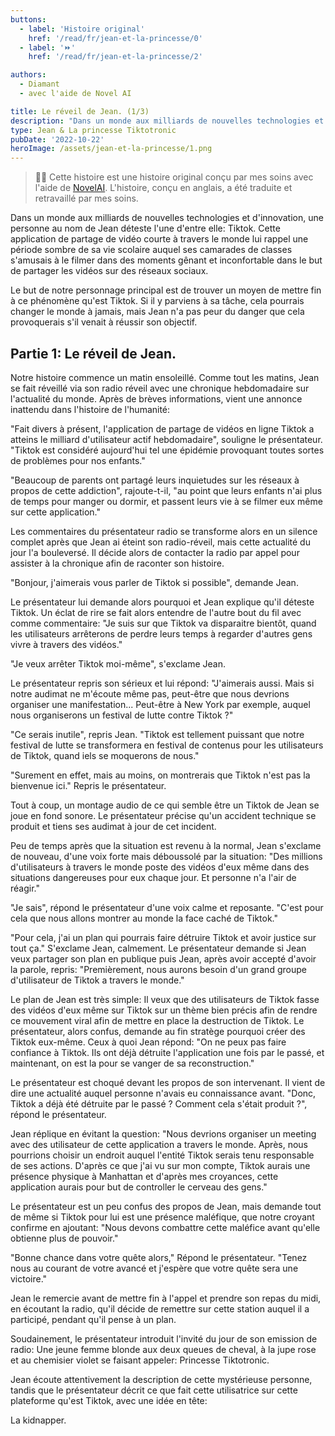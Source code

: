 ```yaml
---
buttons:
  - label: 'Histoire original'
    href: '/read/fr/jean-et-la-princesse/0'
  - label: '⏩'
    href: '/read/fr/jean-et-la-princesse/2'

authors:
  - Diamant
  - avec l'aide de Novel AI

title: Le réveil de Jean. (1/3)
description: "Dans un monde aux milliards de nouvelles technologies et d'innovation, une personne au nom de Jean déteste l'une d'entre elle: Tiktok."
type: Jean & La princesse Tiktotronic
pubDate: '2022-10-22'
heroImage: /assets/jean-et-la-princesse/1.png
---
```


> 👋🏼 Cette histoire est une histoire original conçu par mes soins avec l'aide de [NovelAI](https://novelai.net/). L'histoire, conçu en anglais, a été traduite et retravaillé par mes soins.

Dans un monde aux milliards de nouvelles technologies et d'innovation, une personne au nom de Jean déteste l'une d'entre elle: Tiktok. Cette application de partage de vidéo courte à travers le monde lui rappel une période sombre de sa vie scolaire auquel ses camarades de classes s'amusais à le filmer dans des moments gênant et inconfortable dans le but de partager les vidéos sur des réseaux sociaux.

Le but de notre personnage principal est de trouver un moyen de mettre fin à ce phénomène qu'est Tiktok. Si il y parviens à sa tâche, cela pourrais changer le monde à jamais, mais Jean n'a pas peur du danger que cela provoquerais s'il venait à réussir son objectif.

## Partie 1: Le réveil de Jean.

Notre histoire commence un matin ensoleillé. Comme tout les matins, Jean se fait réveillé via son radio réveil avec une chronique hebdomadaire sur l'actualité du monde. Après de brèves informations, vient une annonce inattendu dans l'histoire de l'humanité:

"Fait divers à présent, l'application de partage de vidéos en ligne Tiktok a atteins le milliard d'utilisateur actif hebdomadaire", souligne le présentateur. "Tiktok est considéré aujourd'hui tel une épidémie provoquant toutes sortes de problèmes pour nos enfants."

"Beaucoup de parents ont partagé leurs inquietudes sur les réseaux à propos de cette addiction", rajoute-t-il, "au point que leurs enfants n'ai plus de temps pour manger ou dormir, et passent leurs vie à se filmer eux même sur cette application."

Les commentaires du présentateur radio se transforme alors en un silence complet après que Jean ai éteint son radio-réveil, mais cette actualité du jour l'a bouleversé. Il décide alors de contacter la radio par appel pour assister à la chronique afin de raconter son histoire.

"Bonjour, j'aimerais vous parler de Tiktok si possible", demande Jean.

Le présentateur lui demande alors pourquoi et Jean explique qu'il déteste Tiktok. Un éclat de rire se fait alors entendre de l'autre bout du fil avec comme commentaire: "Je suis sur que Tiktok va disparaitre bientôt, quand les utilisateurs arrêterons de perdre leurs temps à regarder d'autres gens vivre à travers des vidéos."

"Je veux arrêter Tiktok moi-même", s'exclame Jean.

Le présentateur repris son sérieux et lui répond: "J'aimerais aussi. Mais si notre audimat ne m'écoute même pas, peut-être que nous devrions organiser une manifestation... Peut-être à New York par exemple, auquel nous organiserons un festival de lutte contre Tiktok ?"

"Ce serais inutile", repris Jean. "Tiktok est tellement puissant que notre festival de lutte se transformera en festival de contenus pour les utilisateurs de Tiktok, quand iels se moquerons de nous."

"Surement en effet, mais au moins, on montrerais que Tiktok n'est pas la bienvenue ici." Repris le présentateur.

Tout à coup, un montage audio de ce qui semble être un Tiktok de Jean se joue en fond sonore. Le présentateur précise qu'un accident technique se produit et tiens ses audimat à jour de cet incident.

Peu de temps après que la situation est revenu à la normal, Jean s'exclame de nouveau, d'une voix forte mais déboussolé par la situation: "Des millions d'utilisateurs à travers le monde poste des vidéos d'eux même dans des situations dangereuses pour eux chaque jour. Et personne n'a l'air de réagir."

"Je sais", répond le présentateur d'une voix calme et reposante. "C'est pour cela que nous allons montrer au monde la face caché de Tiktok."

"Pour cela, j'ai un plan qui pourrais faire détruire Tiktok et avoir justice sur tout ça." S'exclame Jean, calmement. Le présentateur demande si Jean veux partager son plan en publique puis Jean, après avoir accepté d'avoir la parole, repris: "Premièrement, nous aurons besoin d'un grand groupe d'utilisateur de Tiktok a travers le monde."

Le plan de Jean est très simple: Il veux que des utilisateurs de Tiktok fasse des vidéos d'eux même sur Tiktok sur un thème bien précis afin de rendre ce mouvement viral afin de mettre en place la destruction de Tiktok. Le présentateur, alors confus, demande au fin stratège pourquoi créer des Tiktok eux-même. Ceux à quoi Jean répond: "On ne peux pas faire confiance à Tiktok. Ils ont déjà détruite l'application une fois par le passé, et maintenant, on est la pour se vanger de sa reconstruction."

Le présentateur est choqué devant les propos de son intervenant. Il vient de dire une actualité auquel personne n'avais eu connaissance avant. "Donc, Tiktok a déjà été détruite par le passé ? Comment cela s'était produit ?", répond le présentateur.

Jean réplique en évitant la question: "Nous devrions organiser un meeting avec des utilisateur de cette application a travers le monde. Après, nous pourrions choisir un endroit auquel l'entité Tiktok serais tenu responsable de ses actions. D'après ce que j'ai vu sur mon compte, Tiktok aurais une présence physique à Manhattan et d'après mes croyances, cette application aurais pour but de controller le cerveau des gens."

Le présentateur est un peu confus des propos de Jean, mais demande tout de même si Tiktok pour lui est une présence maléfique, que notre croyant confirme en ajoutant: "Nous devons combattre cette maléfice avant qu'elle obtienne plus de pouvoir."

"Bonne chance dans votre quête alors," Répond le présentateur. "Tenez nous au courant de votre avancé et j'espère que votre quête sera une victoire."

Jean le remercie avant de mettre fin à l'appel et prendre son repas du midi, en écoutant la radio, qu'il décide de remettre sur cette station auquel il a participé, pendant qu'il pense à un plan.

Soudainement, le présentateur introduit l'invité du jour de son emission de radio: Une jeune femme blonde aux deux queues de cheval, à la jupe rose et au chemisier violet se faisant appeler: Princesse Tiktotronic.

Jean écoute attentivement la description de cette mystérieuse personne, tandis que le présentateur décrit ce que fait cette utilisatrice sur cette plateforme qu'est Tiktok, avec une idée en tête:

La kidnapper.
